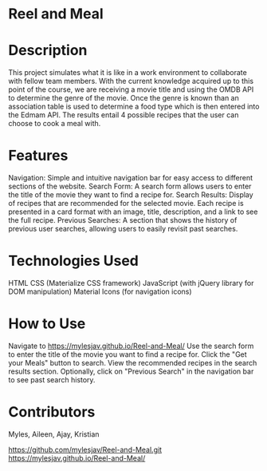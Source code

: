 # Reel and Meal

# Description

This project simulates what it is like in a work environment to collaborate with fellow team members. With the current knowledge acquired up to this point of the course, we are receiving a movie title and using the OMDB API to determine the genre of the movie. Once the genre is known than an association table is used to determine a food type which is then entered into the Edmam API. The results entail 4 possible recipes that the user can choose to cook a meal with.

# Features

Navigation: Simple and intuitive navigation bar for easy access to different sections of the website.
Search Form: A search form allows users to enter the title of the movie they want to find a recipe for.
Search Results: Display of recipes that are recommended for the selected movie. Each recipe is presented in a card format with an image, title, description, and a link to see the full recipe.
Previous Searches: A section that shows the history of previous user searches, allowing users to easily revisit past searches.

# Technologies Used

HTML
CSS (Materialize CSS framework)
JavaScript (with jQuery library for DOM manipulation)
Material Icons (for navigation icons)

# How to Use

Navigate to https://mylesjav.github.io/Reel-and-Meal/
Use the search form to enter the title of the movie you want to find a recipe for.
Click the "Get your Meals" button to search.
View the recommended recipes in the search results section.
Optionally, click on "Previous Search" in the navigation bar to see past search history.

# Contributors

Myles, Aileen, Ajay, Kristian

https://github.com/mylesjav/Reel-and-Meal.git
https://mylesjav.github.io/Reel-and-Meal/
